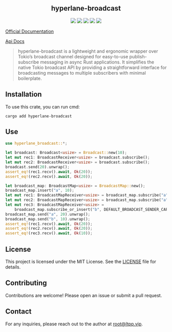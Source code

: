 <center>

## hyperlane-broadcast

[![](https://img.shields.io/crates/v/hyperlane-broadcast.svg)](https://crates.io/crates/hyperlane-broadcast)
[![](https://img.shields.io/crates/d/hyperlane-broadcast.svg)](https://img.shields.io/crates/d/hyperlane-broadcast.svg)
[![](https://docs.rs/hyperlane-broadcast/badge.svg)](https://docs.rs/hyperlane-broadcast)
[![](https://github.com/hyperlane-dev/hyperlane-broadcast/workflows/Rust/badge.svg)](https://github.com/hyperlane-dev/hyperlane-broadcast/actions?query=workflow:Rust)
[![](https://img.shields.io/crates/l/hyperlane_broadcast.svg)](./LICENSE)

</center>

[Official Documentation](https://docs.ltpp.vip/hyperlane-broadcast/)

[Api Docs](https://docs.rs/hyperlane-broadcast/latest/hyperlane_broadcast/)

> hyperlane-broadcast is a lightweight and ergonomic wrapper over Tokio’s broadcast channel designed for easy-to-use publish-subscribe messaging in async Rust applications. It simplifies the native Tokio broadcast API by providing a straightforward interface for broadcasting messages to multiple subscribers with minimal boilerplate.

## Installation

To use this crate, you can run cmd:

```shell
cargo add hyperlane-broadcast
```

## Use

```rust
use hyperlane_broadcast::*;

let broadcast: Broadcast<usize> = Broadcast::new(10);
let mut rec1: BroadcastReceiver<usize> = broadcast.subscribe();
let mut rec2: BroadcastReceiver<usize> = broadcast.subscribe();
broadcast.send(20).unwrap();
assert_eq!(rec1.recv().await, Ok(20));
assert_eq!(rec2.recv().await, Ok(20));

let broadcast_map: BroadcastMap<usize> = BroadcastMap::new();
broadcast_map.insert("a", 10);
let mut rec1: BroadcastMapReceiver<usize> = broadcast_map.subscribe("a").unwrap();
let mut rec2: BroadcastMapReceiver<usize> = broadcast_map.subscribe("a").unwrap();
let mut rec3: BroadcastMapReceiver<usize> =
    broadcast_map.subscribe_or_insert("b", DEFAULT_BROADCAST_SENDER_CAPACITY);
broadcast_map.send("a", 20).unwrap();
broadcast_map.send("b", 10).unwrap();
assert_eq!(rec1.recv().await, Ok(20));
assert_eq!(rec2.recv().await, Ok(20));
assert_eq!(rec3.recv().await, Ok(10));
```

## License

This project is licensed under the MIT License. See the [LICENSE](LICENSE) file for details.

## Contributing

Contributions are welcome! Please open an issue or submit a pull request.

## Contact

For any inquiries, please reach out to the author at [root@ltpp.vip](mailto:root@ltpp.vip).
